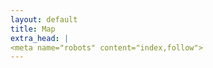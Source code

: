 ```yaml
---
layout: default
title: Map
extra_head: |
<meta name="robots" content="index,follow">
---
```



<div id="map" aria-label="Stories map"></div>


<script>
// 1) Basic Leaflet map
const map = L.map('map').setView([20, 0], 2); // world view
L.tileLayer('https://{s}.tile.openstreetmap.org/{z}/{x}/{y}.png', {
maxZoom: 18,
attribution: '&copy; OpenStreetMap contributors'
}).addTo(map);


// 2) Load approved stories (GeoJSON)
fetch('{{ "/data/stories.geojson" | relative_url }}')
.then(r => r.json())
.then(geojson => {
const layer = L.geoJSON(geojson, {
pointToLayer: (feature, latlng) => L.circleMarker(latlng, { radius: 6 }),
onEachFeature: (feature, layer) => {
const p = feature.properties || {};
const date = p.date || '';
const name = p.name || 'Anonymous';
const location = p.location || '';
const story = (p.story || '').replace(/\n/g,'<br>');
layer.bindPopup(
`<strong>${name}</strong><br>${date}${location ? ' — ' + location : ''}<br><br>${story}`
);
}
}).addTo(map);


// Fit bounds if we have points
try { map.fitBounds(layer.getBounds(), { padding: [20,20] }); } catch (e) {}
})
.catch(err => console.error('Failed to load stories:', err));
</script>
